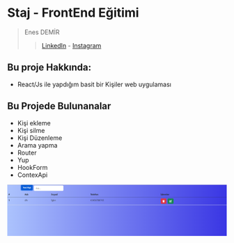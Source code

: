 # Staj - FrontEnd Eğitimi
> Enes DEMİR
> > [LinkedIn](https://www.linkedin.com/in/enes-demir-a9374422b/%22) - [Instagram](https://www.instagram.com/enesdemir3662/?hl=tr)


## Bu proje Hakkında:
* React/Js ile yapdığım basit bir Kişiler web uygulaması


## Bu Projede Bulunanalar
* Kişi ekleme
* Kişi silme
* Kişi Düzenleme
* Arama yapma
* Router
* Yup
* HookForm
* ContexApi


![Image](Screenshot_1.png)
